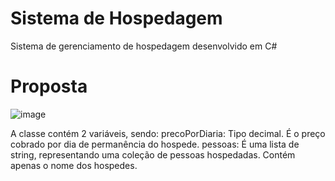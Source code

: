 # Sistema de Hospedagem
Sistema de gerenciamento de hospedagem desenvolvido em C#

# Proposta
![image](https://github.com/user-attachments/assets/be74f8e8-61bc-4a30-97f4-be7c9d968dd6)

A classe contém 2 variáveis, sendo: 
precoPorDiaria: Tipo decimal. É o preço cobrado por dia de permanência do hospede.
pessoas: É uma lista de string, representando uma coleção de pessoas hospedadas. Contém apenas o nome dos hospedes.




